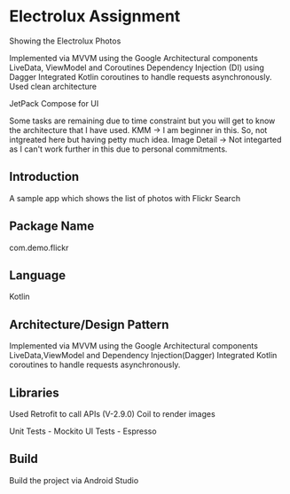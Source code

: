 # Electrolux Assignment

Showing the Electrolux Photos

Implemented via MVVM using the Google Architectural components LiveData, ViewModel and Coroutines
Dependency Injection (DI) using Dagger
Integrated Kotlin coroutines to handle requests asynchronously.
Used clean architecture

JetPack Compose for UI

Some tasks are remaining due to time constraint but you will get to know the architecture that I have used.
KMM -> I am beginner in this. So, not intgreated here but having petty much idea.
Image Detail -> Not integarted as I can't work further in this due to personal commitments.

## Introduction
A sample app which shows the list of photos with Flickr Search

## Package Name
com.demo.flickr

## Language

Kotlin

## Architecture/Design Pattern
Implemented via MVVM using the Google Architectural components LiveData,ViewModel and Dependency Injection(Dagger)
Integrated Kotlin coroutines to handle requests asynchronously.

## Libraries
Used Retrofit to call APIs (V-2.9.0)
Coil to render images

Unit Tests - Mockito
UI Tests - Espresso

## Build
Build the project via Android Studio









